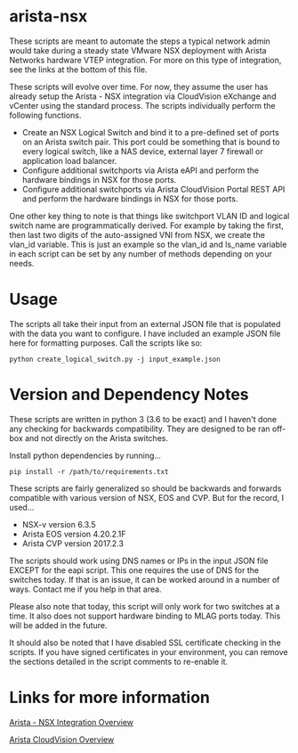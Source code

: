 # arista-nsx

These scripts are meant to automate the steps a typical network admin would take during a steady state VMware NSX deployment with Arista Networks hardware VTEP integration.  For more on this type of integration, see the links at the bottom of this file.

These scripts will evolve over time.  For now, they assume the user has already setup the Arista - NSX integration via CloudVision eXchange and vCenter using the standard process.  The scripts individually perform the following functions.

- Create an NSX Logical Switch and bind it to a pre-defined set of ports on an Arista switch pair.  This port could be something that is bound to every logical switch, like a NAS device, external layer 7 firewall or application load balancer.
- Configure additional switchports via Arista eAPI and perform the hardware bindings in NSX for those ports.
- Configure additional switchports via Arista CloudVision Portal REST API and perform the hardware bindings in NSX for those ports.

One other key thing to note is that things like switchport VLAN ID and logical switch name are programmatically derived.  For example by taking the first, then last two digits of the auto-assigned VNI from NSX, we create the vlan_id variable.  This is just an example so the vlan_id and ls_name variable in each script can be set by any number of methods depending on your needs.

# Usage

The scripts all take their input from an external JSON file that is populated with the data you want to configure.  I have included an example JSON file here for formatting purposes.  Call the scripts like so:

```
python create_logical_switch.py -j input_example.json
```

# Version and Dependency Notes

These scripts are written in python 3 (3.6 to be exact) and I haven't done any checking for backwards compatibility.  They are designed to be ran off-box and not directly on the Arista switches.

Install python dependencies by running...

```
pip install -r /path/to/requirements.txt
```

These scripts are fairly generalized so should be backwards and forwards compatible with various version of NSX, EOS and CVP.  But for the record, I used...

- NSX-v version 6.3.5
- Arista EOS version 4.20.2.1F
- Arista CVP version 2017.2.3

The scripts should work using DNS names or IPs in the input JSON file EXCEPT for the eapi script.  This one requires the use of DNS for the switches today.  If that is an issue, it can be worked around in a number of ways.  Contact me if you help in that area.

Please also note that today, this script will only work for two switches at a time.  It also does not support hardware binding to MLAG ports today.  This will be added in the future.

It should also be noted that I have disabled SSL certificate checking in the scripts.  If you have signed certificates in your environment, you can remove the sections detailed in the script comments to re-enable it.

# Links for more information

[Arista - NSX Integration Overview](https://www.arista.com/en/solutions/arista-cloudvision-vmware-nsx)

[Arista CloudVision Overview](https://www.arista.com/en/products/eos/eos-cloudvision)
